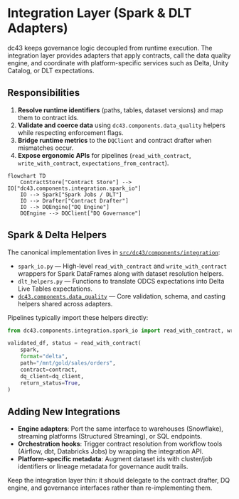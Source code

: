 # Integration Layer (Spark & DLT Adapters)

dc43 keeps governance logic decoupled from runtime execution. The integration layer provides adapters that apply contracts, call the data quality engine, and coordinate with platform-specific services such as Delta, Unity Catalog, or DLT expectations.

## Responsibilities

1. **Resolve runtime identifiers** (paths, tables, dataset versions) and map them to contract ids.
2. **Validate and coerce data** using `dc43.components.data_quality` helpers while respecting enforcement flags.
3. **Bridge runtime metrics** to the `DQClient` and contract drafter when mismatches occur.
4. **Expose ergonomic APIs** for pipelines (`read_with_contract`, `write_with_contract`, `expectations_from_contract`).

```mermaid
flowchart TD
    ContractStore["Contract Store"] --> IO["dc43.components.integration.spark_io"]
    IO --> Spark["Spark Jobs / DLT"]
    IO --> Drafter["Contract Drafter"]
    IO --> DQEngine["DQ Engine"]
    DQEngine --> DQClient["DQ Governance"]
```

## Spark & Delta Helpers

The canonical implementation lives in [`src/dc43/components/integration`](../../src/dc43/components/integration):

* `spark_io.py` — High-level `read_with_contract` and `write_with_contract` wrappers for Spark DataFrames along with dataset resolution helpers.
* `dlt_helpers.py` — Functions to translate ODCS expectations into Delta Live Tables expectations.
* [`dc43.components.data_quality`](../../src/dc43/components/data_quality/__init__.py) — Core validation, schema, and casting helpers shared across adapters.

Pipelines typically import these helpers directly:

```python
from dc43.components.integration.spark_io import read_with_contract, write_with_contract

validated_df, status = read_with_contract(
    spark,
    format="delta",
    path="/mnt/gold/sales/orders",
    contract=contract,
    dq_client=dq_client,
    return_status=True,
)
```

## Adding New Integrations

* **Engine adapters**: Port the same interface to warehouses (Snowflake), streaming platforms (Structured Streaming), or SQL endpoints.
* **Orchestration hooks**: Trigger contract resolution from workflow tools (Airflow, dbt, Databricks Jobs) by wrapping the integration API.
* **Platform-specific metadata**: Augment dataset ids with cluster/job identifiers or lineage metadata for governance audit trails.

Keep the integration layer thin: it should delegate to the contract drafter, DQ engine, and governance interfaces rather than re-implementing them.
